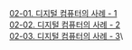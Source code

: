 [02-01. 디지털 컴퓨터의 사례 - 1](<02-01. 디지털 컴퓨터의 사례 - 1.md>)\
[02-02. 디지털 컴퓨터의 사례 - 2](<02-02. 디지털 컴퓨터의 사례 - 2.md>)\
[02-03. 디지털 컴퓨터의 사례 - 3](<02-03. 디지털 컴퓨터의 사례 - 3.md>)\